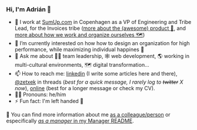 ### Hi, I'm Adrián 👋

<!--
**zetxek/zetxek** is a ✨ _special_ ✨ repository because its `README.md` (this file) appears on your GitHub profile.

Here are some ideas to get you started:

- 🔭 I’m currently working at [Company Name](https://www.fancywebsite.com) as a Master of Puppets
- 🌱 I’m currently learning ...
- 💬 Ask me about ...
- 📫 How to reach me: ...
- 😄 Pronouns: he/him
- ⚡ Fun fact: I'm left handed 🤚
-->


- 🧾 I work at [SumUp.com](https://www.sumup.com) in Copenhagen as a VP of Engineering and Tribe Lead, for the Invoices tribe ([more about the (awesome) product 🧾](https://www.sumup.com/en-gb/invoices/), and [more about how we work and organize ourselves 🗺️](https://www.sumup.com/en-us/how-we-work/tribalization/))
- 🌱 I’m currently interested on how how to design an organization for high performance, while maximizing individual happines 🦄
- 💬 Ask me about 🧑‍💻 team leadership, 🕸 web development, 🌎 working in multi-cultural environments, 🗺️ digital transformation...
- 📫 How to reach me: [linkedin](https://www.linkedin.com/in/adrianmoreno/) (I write some articles here and there), [@zetxek](https://threads.net/zetxek) in threads (_best for a quick message, I rarely log to ~~twitter~~ X now_), [online](https://www.adrianmoreno.info/) (best for a longer message or check my CV).
- 🙋‍♂️ Pronouns: he/him
- ⚡ Fun fact: I'm left handed 🤚

📃 You can find more information about me [as a colleague/person](https://my.manualof.me/s/614a002810cba276bced416e4b7eae953257699cfb55057a8eeda) or especifically [_as a manager_ in my Manager README](https://github.com/zetxek/zetxek/blob/main/ManagerREADME.md).
